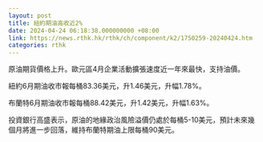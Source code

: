 ```yaml
---
layout: post
title: 紐約期油高收近2%
date: 2024-04-24 06:18:38.000000000 +08:00
link: https://news.rthk.hk/rthk/ch/component/k2/1750259-20240424.htm
categories: rthk
---
```


原油期貨價格上升。歐元區4月企業活動擴張速度近一年來最快，支持油價。

紐約6月期油收市報每桶83.36美元，升1.46美元，升幅1.78%。

布蘭特6月期油收市報每桶88.42美元，升1.42美元，升幅1.63%。

投資銀行高盛表示，原油的地緣政治風險溢價仍處於每桶5-10美元，預計未來幾個月將進一步回落，維持布蘭特期油上限每桶90美元。
